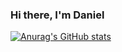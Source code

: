 ### Hi there, I'm Daniel 

[![Anurag's GitHub stats](https://github-readme-stats.vercel.app/api?username=kingDaniel2004)](https://github.com/anuraghazra/github-readme-stats&show_icons=true)
